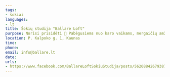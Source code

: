 ```yaml
---
tags:
- šokiai
languages:
- lt
title: Šokių studija "Ballare Loft" 
purpose: Norisi prisidėti 💛 Pabėgusiems nuo karo vaikams, mergaičių amžius 4-10 m. galime suteikti galimybę šokti baletą ar sportuoti gimnastiką.💙 
location: P. Kalpoko g. 1, Kaunas
time: 
phone: 
email: info@ballare.lt
date: 
urls:
- https://www.facebook.com/BallareLoftSokiuStudija/posts/5620884267938714
---
```

